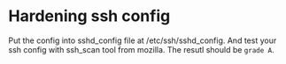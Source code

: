 # Hardening ssh config

Put the config into sshd_config file at /etc/ssh/sshd_config. And test your ssh config with ssh_scan tool from mozilla. The resutl should be `grade A`.
